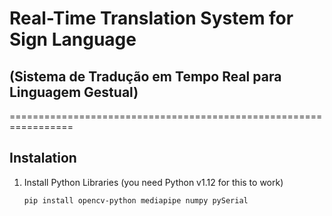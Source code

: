 # Real-Time Translation System for Sign Language
## (Sistema de Tradução em Tempo Real para Linguagem Gestual)
=================================================================

## Instalation

1. Install Python Libraries (you need Python v1.12 for this to work)
   ```
   pip install opencv-python mediapipe numpy pySerial
   ```